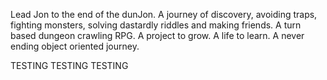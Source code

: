 Lead Jon to the end of the dunJon. A journey of discovery, avoiding traps, fighting monsters, solving dastardly riddles and making friends.
A turn based dungeon crawling RPG. A project to grow. A life to learn. A never ending object oriented journey.

TESTING TESTING TESTING